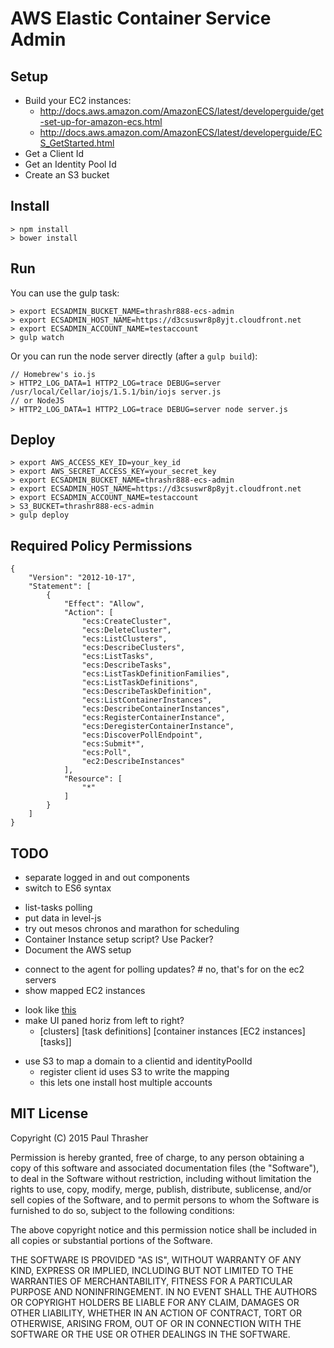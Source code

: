 AWS Elastic Container Service Admin
===================================


Setup
-----

- Build your EC2 instances:
    - http://docs.aws.amazon.com/AmazonECS/latest/developerguide/get-set-up-for-amazon-ecs.html
    - http://docs.aws.amazon.com/AmazonECS/latest/developerguide/ECS_GetStarted.html
- Get a Client Id
- Get an Identity Pool Id
- Create an S3 bucket


Install
-------

    
    > npm install
    > bower install


Run
---

You can use the gulp task:

    > export ECSADMIN_BUCKET_NAME=thrashr888-ecs-admin
    > export ECSADMIN_HOST_NAME=https://d3csuswr8p8yjt.cloudfront.net
    > export ECSADMIN_ACCOUNT_NAME=testaccount
    > gulp watch

Or you can run the node server directly (after a `gulp build`):

    // Homebrew's io.js
    > HTTP2_LOG_DATA=1 HTTP2_LOG=trace DEBUG=server /usr/local/Cellar/iojs/1.5.1/bin/iojs server.js
    // or NodeJS
    > HTTP2_LOG_DATA=1 HTTP2_LOG=trace DEBUG=server node server.js


Deploy
------

    > export AWS_ACCESS_KEY_ID=your_key_id
    > export AWS_SECRET_ACCESS_KEY=your_secret_key
    > export ECSADMIN_BUCKET_NAME=thrashr888-ecs-admin
    > export ECSADMIN_HOST_NAME=https://d3csuswr8p8yjt.cloudfront.net
    > export ECSADMIN_ACCOUNT_NAME=testaccount
    > S3_BUCKET=thrashr888-ecs-admin 
    > gulp deploy


Required Policy Permissions
---------------------------

    {
        "Version": "2012-10-17",
        "Statement": [
            {
                "Effect": "Allow",
                "Action": [
                    "ecs:CreateCluster",
                    "ecs:DeleteCluster",
                    "ecs:ListClusters",
                    "ecs:DescribeClusters",
                    "ecs:ListTasks",
                    "ecs:DescribeTasks",
                    "ecs:ListTaskDefinitionFamilies",
                    "ecs:ListTaskDefinitions",
                    "ecs:DescribeTaskDefinition",
                    "ecs:ListContainerInstances",
                    "ecs:DescribeContainerInstances",
                    "ecs:RegisterContainerInstance",
                    "ecs:DeregisterContainerInstance",
                    "ecs:DiscoverPollEndpoint",
                    "ecs:Submit*",
                    "ecs:Poll",
                    "ec2:DescribeInstances"
                ],
                "Resource": [
                    "*"
                ]
            }
        ]
    }


TODO
----

+ separate logged in and out components
+ switch to ES6 syntax
- list-tasks polling
- put data in level-js
- try out mesos chronos and marathon for scheduling
- Container Instance setup script? Use Packer?
- Document the AWS setup
+ connect to the agent for polling updates? # no, that's for on the ec2 servers
+ show mapped EC2 instances
- look like [this](https://www.gosquared.com/blog/reinvent-2014-ec2-container-service-demo)
- make UI paned horiz from left to right?
    - [clusters] [task definitions] [container instances [EC2 instances] [tasks]]
+ use S3 to map a domain to a clientid and identityPoolId
    + register client id uses S3 to write the mapping
    + this lets one install host multiple accounts


MIT License
-----------

Copyright (C) 2015 Paul Thrasher

Permission is hereby granted, free of charge, to any person obtaining a copy of this software and associated documentation files (the "Software"), to deal in the Software without restriction, including without limitation the rights to use, copy, modify, merge, publish, distribute, sublicense, and/or sell copies of the Software, and to permit persons to whom the Software is furnished to do so, subject to the following conditions:

The above copyright notice and this permission notice shall be included in all copies or substantial portions of the Software.

THE SOFTWARE IS PROVIDED "AS IS", WITHOUT WARRANTY OF ANY KIND, EXPRESS OR IMPLIED, INCLUDING BUT NOT LIMITED TO THE WARRANTIES OF MERCHANTABILITY, FITNESS FOR A PARTICULAR PURPOSE AND NONINFRINGEMENT. IN NO EVENT SHALL THE AUTHORS OR COPYRIGHT HOLDERS BE LIABLE FOR ANY CLAIM, DAMAGES OR OTHER LIABILITY, WHETHER IN AN ACTION OF CONTRACT, TORT OR OTHERWISE, ARISING FROM, OUT OF OR IN CONNECTION WITH THE SOFTWARE OR THE USE OR OTHER DEALINGS IN THE SOFTWARE.